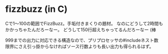 fizzbuzz (in C)
===============
Cで1〜100の範囲でFizzBuzz。手垢付きまくりの題材。
なのにどうして2時間もかかっちゃたんだろーなー。
どうして150行超えちゃってるんだろーなー (棒

999までの出力に対応できる構造なので、プリプロセッサの#includeネスト数
限界にさえ引っ掛からなければソース行数よりも長い出力も得られるはず。
